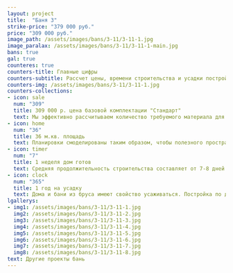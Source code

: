 ```yaml
---
layout: project
title:  "Баня 3"
strike-price: "379 000 руб."
price: "309 000 руб."
image_path: /assets/images/bans/3-11/3-11-1.jpg
image_paralax: /assets/images/bans/3-11/3-11-1-main.jpg
bans: true
gal: true
counteres: true
counters-title: Главные цифры
counters-subtitle: Рассчет цены, времени строительства и усадки постройки.
counters-img: /assets/images/bans/3-11/3-11-1.jpg
counters-collections:
- icon: sale
  num: "309"
  title: 309 000 р. цена базовой комплектации "Стандарт"
  text: Мы эффективно рассчитываем количество требуемого материала для экономии средств наших клиентов.
- icon: home
  num: "36"
  title: 36 м.кв. площадь
  text: Планировки смоделированы таким образом, чтобы полезного пространства было как можно больше.
- icon: timer
  num: "7"
  title: 1 неделя дом готов
  text: Средняя продолжительность строительства составляет от 7-8 дней.
- icon: clock
  num: "365"
  title: 1 год на усадку
  text: Дома и бани из бруса имеют свойство усаживаться. Постройка по данному проекту усядет приблизительно за 1 год.
lgallerys:
- img1: /assets/images/bans/3-11/3-11-1.jpg
  img2: /assets/images/bans/3-11/3-11-2.jpg
  img3: /assets/images/bans/3-11/3-11-3.jpg
  img4: /assets/images/bans/3-11/3-11-4.jpg
  img5: /assets/images/bans/3-11/3-11-5.jpg
  img6: /assets/images/bans/3-11/3-11-6.jpg
  img7: /assets/images/bans/3-11/3-11-7.jpg
  img8: /assets/images/bans/3-11/3-11-8.jpg
text: Другие проекты бань
---
```


